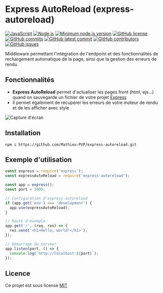 # Express AutoReload (express-autoreload)

[![JavaScript](https://img.shields.io/badge/--F7DF1E?logo=javascript&logoColor=000)](https://www.javascript.com/)
[![Node.js](https://img.shields.io/badge/--fff?logo=node.js&logoColor=#68a063)](https://nodejs.org/en/)
[![Minimum node.js version](https://badgen.net/npm/node/express)](https://npmjs.com/package/express)
[![GitHub license](https://img.shields.io/github/license/Mathieu-PVP/express-autoreload.svg)](https://github.com/Mathieu-PVP/express-autoreload/blob/master/LICENSE)
[![GitHub commits](https://badgen.net/github/commits/Mathieu-PVP/express-autoreload)](https://GitHub.com/Mathieu-PVP/express-autoreload/commit/)
[![GitHub latest commit](https://badgen.net/github/last-commit/Mathieu-PVP/express-autoreload)](https://GitHub.com/Mathieu-PVP/express-autoreload/commit/)
[![GitHub contributors](https://badgen.net/github/contributors/Mathieu-PVP/express-autoreload)](https://GitHub.com/Mathieu-PVP/express-autoreload/graphs/contributors/)
[![GitHub issues](https://badgen.net/github/issues/Mathieu-PVP/express-autoreload/)](https://GitHub.com/Mathieu-PVP/express-autoreload/issues/)

Middleware permettant l'intégration de l'endpoint et des fonctionnalités de rechargement automatique de la page, ainsi que la gestion des erreurs de rendu

## Fonctionnalités
- **Express AutoReload** permet d'actualiser les pages front (html, ejs...) quand on sauvegarde un fichier de votre projet [Express](https://expressjs.com/)
- Il permet également de récupérer les erreurs de votre moteur de rendu et de les afficher avec style

![Capture d'écran](https://github.com/Mathieu-PVP/express-autoreload/assets/148555771/a302f013-53c5-4ec1-b252-b9ce526145cf)

## Installation
```
npm i https://github.com/Mathieu-PVP/express-autoreload.git
```

## Exemple d'utilisation
```js
const express = require('express');
const expressAutoReload = require('express-autoreload');

const app = express();
const port = 3000;

// Configuration d'express-autoreload
if (app.get('env') === 'development') {
  app.use(expressAutoReload);
}

// Route d'exemple
app.get('/', (req, res) => {
  res.send('<h1>Hello, world!</h1>');
});

// Démarrage du serveur
app.listen(port, () => {
  console.log(`http://localhost:${port}`);
});
```

## Licence
Ce projet est sous license [MIT](https://github.com/Mathieu-PVP/express-autoreload/blob/main/LICENSE)
